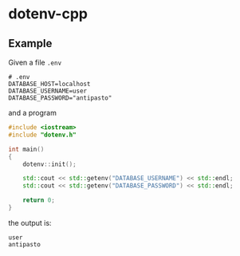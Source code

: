 # dotenv-cpp

## Example

Given a file `.env`

```
# .env
DATABASE_HOST=localhost
DATABASE_USERNAME=user
DATABASE_PASSWORD="antipasto"
```

and a program

```cpp
#include <iostream>
#include "dotenv.h"

int main()
{
    dotenv::init();

    std::cout << std::getenv("DATABASE_USERNAME") << std::endl;
    std::cout << std::getenv("DATABASE_PASSWORD") << std::endl;

    return 0;
}
```

the output is:

```
user
antipasto
```

